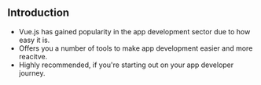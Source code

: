 ## Introduction

- Vue.js has gained popularity in the app development sector due to how easy it is.
- Offers you a number of tools to make app development easier and more reacitve.
- Highly recommended, if you're starting out on your app developer journey.

